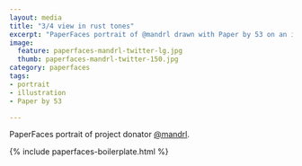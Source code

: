 ```yaml
---
layout: media
title: "3/4 view in rust tones"
excerpt: "PaperFaces portrait of @mandrl drawn with Paper by 53 on an iPad."
image: 
  feature: paperfaces-mandrl-twitter-lg.jpg
  thumb: paperfaces-mandrl-twitter-150.jpg
category: paperfaces
tags: 
- portrait
- illustration
- Paper by 53

---
```


PaperFaces portrait of project donator [@mandrl](http://twitter.com/mandrl).

{% include paperfaces-boilerplate.html %}